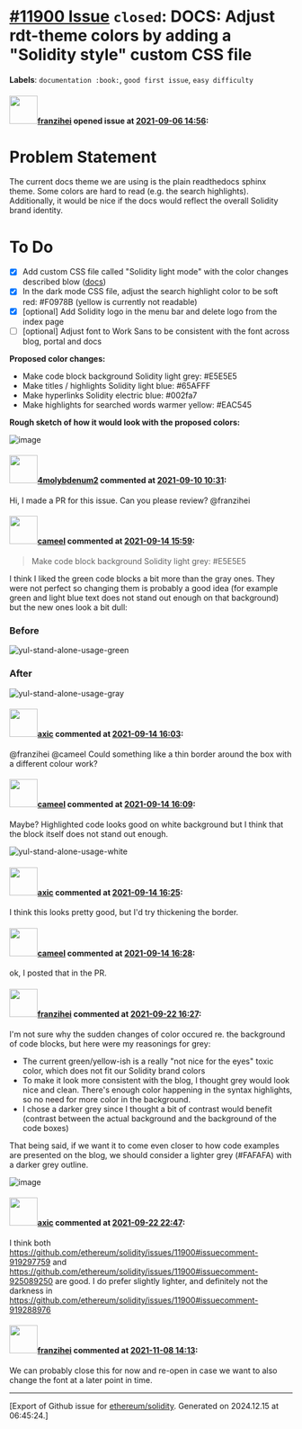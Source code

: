 # [\#11900 Issue](https://github.com/ethereum/solidity/issues/11900) `closed`: DOCS: Adjust rdt-theme colors by adding a "Solidity style" custom CSS file
**Labels**: `documentation :book:`, `good first issue`, `easy difficulty`


#### <img src="https://avatars.githubusercontent.com/u/41991517?u=d38fd5e811dbe132e39a53055c0f42da30820216&v=4" width="50">[franzihei](https://github.com/franzihei) opened issue at [2021-09-06 14:56](https://github.com/ethereum/solidity/issues/11900):

# Problem Statement
The current docs theme we are using is the plain readthedocs sphinx theme. Some colors are hard to read (e.g. the search highlights). Additionally, it would be nice if the docs would reflect the overall Solidity brand identity.

# To Do

- [x] Add custom CSS file called "Solidity light mode" with the color changes described blow ([docs](https://docs.readthedocs.io/en/latest/guides/adding-custom-css.html))
- [x] In the dark mode CSS file, adjust the search highlight color to be soft red: #F0978B (yellow is currently not readable)
- [x] [optional] Add Solidity logo in the menu bar and delete logo from the index page
- [ ] [optional] Adjust font to Work Sans to be consistent with the font across blog, portal and docs

**Proposed color changes:**
- Make code block background Solidity light grey: #E5E5E5
- Make titles / highlights Solidity light blue: #65AFFF
- Make hyperlinks Solidity electric blue: #002fa7
- Make highlights for searched words warmer yellow: #EAC545

**Rough sketch of how it would look with the proposed colors:**

![image](https://user-images.githubusercontent.com/41991517/132236639-27d544d6-9602-433e-a0bd-3e78b527fe94.png)


#### <img src="https://avatars.githubusercontent.com/u/54244150?u=85583d9a9685b2d252adde19c2ff825aa42286c6&v=4" width="50">[4molybdenum2](https://github.com/4molybdenum2) commented at [2021-09-10 10:31](https://github.com/ethereum/solidity/issues/11900#issuecomment-916803203):

Hi, I made a PR for this issue. Can you please review? @franzihei

#### <img src="https://avatars.githubusercontent.com/u/137030?v=4" width="50">[cameel](https://github.com/cameel) commented at [2021-09-14 15:59](https://github.com/ethereum/solidity/issues/11900#issuecomment-919288976):

> Make code block background Solidity light grey: #E5E5E5

I think I liked the green code blocks a bit more than the gray ones. They were not perfect so changing them is probably a good idea (for example green and light blue text does not stand out enough on that background) but the new ones look a bit dull:

### Before
![yul-stand-alone-usage-green](https://user-images.githubusercontent.com/137030/133292176-d1cc5f83-8354-4814-8fe3-c3459be9aff7.png)

### After
![yul-stand-alone-usage-gray](https://user-images.githubusercontent.com/137030/133292343-e651ae4f-5b6a-477e-b79e-49032531af95.png)

#### <img src="https://avatars.githubusercontent.com/u/20340?v=4" width="50">[axic](https://github.com/axic) commented at [2021-09-14 16:03](https://github.com/ethereum/solidity/issues/11900#issuecomment-919292441):

@franzihei @cameel Could something like a thin border around the box with a different colour work?

#### <img src="https://avatars.githubusercontent.com/u/137030?v=4" width="50">[cameel](https://github.com/cameel) commented at [2021-09-14 16:09](https://github.com/ethereum/solidity/issues/11900#issuecomment-919297759):

Maybe? Highlighted code looks good on white background but I think that the block itself does not stand out enough.

![yul-stand-alone-usage-white](https://user-images.githubusercontent.com/137030/133293948-c0246a6d-76b2-4a21-9837-6f48c0275dde.png)

#### <img src="https://avatars.githubusercontent.com/u/20340?v=4" width="50">[axic](https://github.com/axic) commented at [2021-09-14 16:25](https://github.com/ethereum/solidity/issues/11900#issuecomment-919311493):

I think this looks pretty good, but I'd try thickening the border.

#### <img src="https://avatars.githubusercontent.com/u/137030?v=4" width="50">[cameel](https://github.com/cameel) commented at [2021-09-14 16:28](https://github.com/ethereum/solidity/issues/11900#issuecomment-919314175):

ok, I posted that in the PR.

#### <img src="https://avatars.githubusercontent.com/u/41991517?u=d38fd5e811dbe132e39a53055c0f42da30820216&v=4" width="50">[franzihei](https://github.com/franzihei) commented at [2021-09-22 16:27](https://github.com/ethereum/solidity/issues/11900#issuecomment-925089250):

I'm not sure why the sudden changes of color occured re. the background of code blocks, but here were my reasonings for grey:
- The current green/yellow-ish is a really "not nice for the eyes" toxic color, which does not fit our Solidity brand colors
- To make it look more consistent with the blog, I thought grey would look nice and clean. There's enough color happening in the syntax highlights, so no need for more color in the background.
- I chose a darker grey since I thought a bit of contrast would benefit (contrast between the actual background and the background of the code boxes)

That being said, if we want it to come even closer to how code examples are presented on the blog, we should consider a lighter grey (#FAFAFA) with a darker grey outline.

![image](https://user-images.githubusercontent.com/41991517/134383392-7e1082da-ae44-45f3-9034-2e97e4fb4548.png)

#### <img src="https://avatars.githubusercontent.com/u/20340?v=4" width="50">[axic](https://github.com/axic) commented at [2021-09-22 22:47](https://github.com/ethereum/solidity/issues/11900#issuecomment-925382764):

I think both https://github.com/ethereum/solidity/issues/11900#issuecomment-919297759 and https://github.com/ethereum/solidity/issues/11900#issuecomment-925089250 are good. I do prefer slightly lighter, and definitely not the darkness in https://github.com/ethereum/solidity/issues/11900#issuecomment-919288976

#### <img src="https://avatars.githubusercontent.com/u/41991517?u=d38fd5e811dbe132e39a53055c0f42da30820216&v=4" width="50">[franzihei](https://github.com/franzihei) commented at [2021-11-08 14:13](https://github.com/ethereum/solidity/issues/11900#issuecomment-963199988):

We can probably close this for now and re-open in case we want to also change the font at a later point in time.


-------------------------------------------------------------------------------



[Export of Github issue for [ethereum/solidity](https://github.com/ethereum/solidity). Generated on 2024.12.15 at 06:45:24.]
